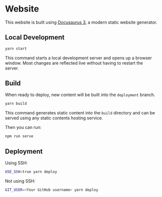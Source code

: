 # Website

This website is built using [Docusaurus 3](https://docusaurus.io/), a modern
static website generator.

## Local Development

```bash
yarn start
```

This command starts a local development server and opens up a browser window.
Most changes are reflected live without having to restart the server.

## Build

When ready to deploy, new content will be built into the `deployment` branch.

```bash
yarn build
```

This command generates static content into the `build` directory and can be
served using any static contents hosting service.

Then you can run:

```bash
npm run serve
```

## Deployment

Using SSH:

```bash
USE_SSH=true yarn deploy
```

Not using SSH:

```bash
GIT_USER=<Your GitHub username> yarn deploy
```
